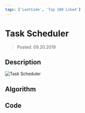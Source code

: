 ```yaml
---
tags: ['LeetCode', 'Top 100 Liked']
---
```


# Task Scheduler

> Posted: 09.20.2019

<Tag />

## Description

![Task Scheduler](/taskScheduler.png)

## Algorithm



## Code

<Disqus />